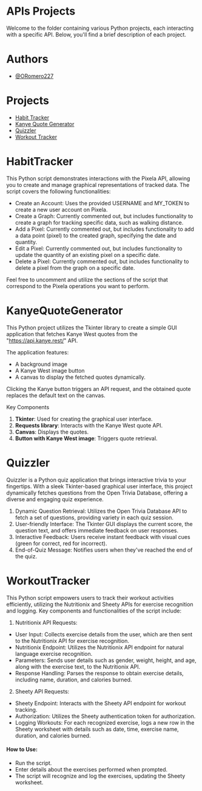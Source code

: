 # APIs Projects

Welcome to the folder containing various Python projects, each interacting with a specific API. Below, you'll find a brief description of each project.

# Authors

- [@ORomero227](https://www.github.com/ORomero227)

# **Projects**
- [Habit Tracker](#HabitTracker)
- [Kanye Quote Generator](#KanyeQuoteGenerator)
- [Quizzler](#Quizzler)
- [Workout Tracker](#WorkoutTracker)


# HabitTracker

This Python script demonstrates interactions with the Pixela API, allowing you to create and manage graphical representations of tracked data. The script covers the following functionalities:

- Create an Account:
    Uses the provided USERNAME and MY_TOKEN to create a new user account on Pixela.
- Create a Graph:
    Currently commented out, but includes functionality to create a graph for tracking specific data, such as walking distance.
- Add a Pixel:
    Currently commented out, but includes functionality to add a data point (pixel) to the created graph, specifying the date and quantity.
- Edit a Pixel:
    Currently commented out, but includes functionality to update the quantity of an existing pixel on a specific date.
- Delete a Pixel:
    Currently commented out, but includes functionality to delete a pixel from the graph on a specific date.
  
Feel free to uncomment and utilize the sections of the script that correspond to the Pixela operations you want to perform.

#  KanyeQuoteGenerator

This Python project utilizes the Tkinter library to create a simple GUI application that fetches Kanye West quotes from the "https://api.kanye.rest/" API. 

The application features:
- A background image 
- A Kanye West image button
- A canvas to display the fetched quotes dynamically.

Clicking the Kanye button triggers an API request, and the obtained quote replaces the default text on the canvas.

Key Components

  1. **Tkinter**: Used for creating the graphical user interface.
  2. **Requests library**: Interacts with the Kanye West quote API.
  3. **Canvas**: Displays the quotes.
  4. **Button with Kanye West image**: Triggers quote retrieval.

# Quizzler

Quizzler is a Python quiz application that brings interactive trivia to your fingertips. With a sleek Tkinter-based graphical user interface, this project dynamically fetches questions from the Open Trivia Database, offering a diverse and engaging quiz experience.

  1. Dynamic Question Retrieval: Utilizes the Open Trivia Database API to fetch a set of questions, providing variety in each quiz session.
  2. User-friendly Interface: The Tkinter GUI displays the current score, the question text, and offers immediate feedback on user responses.
  3. Interactive Feedback: Users receive instant feedback with visual cues (green for correct, red for incorrect).
  4. End-of-Quiz Message: Notifies users when they've reached the end of the quiz.


# WorkoutTracker

This Python script empowers users to track their workout activities efficiently, utilizing the Nutritionix and Sheety APIs for exercise recognition and logging. Key components and functionalities of the script include:

1. Nutritionix API Requests:
- User Input: Collects exercise details from the user, which are then sent to the Nutritionix API for exercise recognition.
- Nutritionix Endpoint: Utilizes the Nutritionix API endpoint for natural language exercise recognition.
- Parameters: Sends user details such as gender, weight, height, and age, along with the exercise text, to the Nutritionix API.
- Response Handling: Parses the response to obtain exercise details, including name, duration, and calories burned.

2. Sheety API Requests:
- Sheety Endpoint: Interacts with the Sheety API endpoint for workout tracking.
- Authorization: Utilizes the Sheety authentication token for authorization.
- Logging Workouts: For each recognized exercise, logs a new row in the Sheety worksheet with details such as date, time, exercise name, duration, and calories burned.

#### How to Use:
- Run the script.
- Enter details about the exercises performed when prompted.
- The script will recognize and log the exercises, updating the Sheety worksheet.
